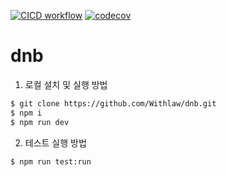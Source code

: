 [![CICD workflow](https://github.com/Withlaw/dnb/actions/workflows/cicd.yml/badge.svg)](https://github.com/Withlaw/dnb/actions/workflows/cicd.yml)
[![codecov](https://codecov.io/gh/Withlaw/dnb/graph/badge.svg?token=7V5ZPDAR4W)](https://codecov.io/gh/Withlaw/dnb)
# dnb
1. 로컬 설치 및 실행 방법
```bash
$ git clone https://github.com/Withlaw/dnb.git
$ npm i
$ npm run dev
```

2. 테스트 실행 방법
```bash
$ npm run test:run
```
